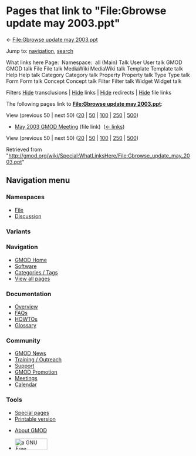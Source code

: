 <div id="mw-page-base" class="noprint">

</div>

<div id="mw-head-base" class="noprint">

</div>

<div id="content" class="mw-body" role="main">

<span id="top"></span>

<div id="mw-js-message" style="display:none;">

</div>



# <span dir="auto">Pages that link to "File:Gbrowse update may 2003.ppt"</span>

<div id="bodyContent">

<div id="contentSub">

← [File:Gbrowse update may
2003.ppt](/wiki/File:Gbrowse_update_may_2003.ppt "File:Gbrowse update may 2003.ppt")

</div>

<div id="jump-to-nav" class="mw-jump">

Jump to: [navigation](#mw-navigation), [search](#p-search)

</div>

<div id="mw-content-text">

What links here Page:  Namespace:  all (Main) Talk User User talk GMOD
GMOD talk File File talk MediaWiki MediaWiki talk Template Template talk
Help Help talk Category Category talk Property Property talk Type Type
talk Form Form talk Concept Concept talk Filter Filter talk Widget
Widget talk

Filters
[Hide](/mediawiki/index.php?title=Special:WhatLinksHere/File:Gbrowse_update_may_2003.ppt&hidetrans=1 "Special:WhatLinksHere/File:Gbrowse update may 2003.ppt")
transclusions \|
[Hide](/mediawiki/index.php?title=Special:WhatLinksHere/File:Gbrowse_update_may_2003.ppt&hidelinks=1 "Special:WhatLinksHere/File:Gbrowse update may 2003.ppt")
links \|
[Hide](/mediawiki/index.php?title=Special:WhatLinksHere/File:Gbrowse_update_may_2003.ppt&hideredirs=1 "Special:WhatLinksHere/File:Gbrowse update may 2003.ppt")
redirects \|
[Hide](/mediawiki/index.php?title=Special:WhatLinksHere/File:Gbrowse_update_may_2003.ppt&hideimages=1 "Special:WhatLinksHere/File:Gbrowse update may 2003.ppt")
file links

The following pages link to **[File:Gbrowse update may
2003.ppt](/wiki/File:Gbrowse_update_may_2003.ppt "File:Gbrowse update may 2003.ppt")**:

View (previous 50 \| next 50)
([20](/mediawiki/index.php?title=Special:WhatLinksHere/File:Gbrowse_update_may_2003.ppt&limit=20 "Special:WhatLinksHere/File:Gbrowse update may 2003.ppt")
\|
[50](/mediawiki/index.php?title=Special:WhatLinksHere/File:Gbrowse_update_may_2003.ppt&limit=50 "Special:WhatLinksHere/File:Gbrowse update may 2003.ppt")
\|
[100](/mediawiki/index.php?title=Special:WhatLinksHere/File:Gbrowse_update_may_2003.ppt&limit=100 "Special:WhatLinksHere/File:Gbrowse update may 2003.ppt")
\|
[250](/mediawiki/index.php?title=Special:WhatLinksHere/File:Gbrowse_update_may_2003.ppt&limit=250 "Special:WhatLinksHere/File:Gbrowse update may 2003.ppt")
\|
[500](/mediawiki/index.php?title=Special:WhatLinksHere/File:Gbrowse_update_may_2003.ppt&limit=500 "Special:WhatLinksHere/File:Gbrowse update may 2003.ppt"))

- [May 2003 GMOD
  Meeting](/wiki/May_2003_GMOD_Meeting "May 2003 GMOD Meeting") (file
  link) ‎ <span class="mw-whatlinkshere-tools">([←
  links](/mediawiki/index.php?title=Special:WhatLinksHere&target=May+2003+GMOD+Meeting "Special:WhatLinksHere"))</span>

View (previous 50 \| next 50)
([20](/mediawiki/index.php?title=Special:WhatLinksHere/File:Gbrowse_update_may_2003.ppt&limit=20 "Special:WhatLinksHere/File:Gbrowse update may 2003.ppt")
\|
[50](/mediawiki/index.php?title=Special:WhatLinksHere/File:Gbrowse_update_may_2003.ppt&limit=50 "Special:WhatLinksHere/File:Gbrowse update may 2003.ppt")
\|
[100](/mediawiki/index.php?title=Special:WhatLinksHere/File:Gbrowse_update_may_2003.ppt&limit=100 "Special:WhatLinksHere/File:Gbrowse update may 2003.ppt")
\|
[250](/mediawiki/index.php?title=Special:WhatLinksHere/File:Gbrowse_update_may_2003.ppt&limit=250 "Special:WhatLinksHere/File:Gbrowse update may 2003.ppt")
\|
[500](/mediawiki/index.php?title=Special:WhatLinksHere/File:Gbrowse_update_may_2003.ppt&limit=500 "Special:WhatLinksHere/File:Gbrowse update may 2003.ppt"))

</div>

<div class="printfooter">

Retrieved from
"<http://gmod.org/wiki/Special:WhatLinksHere/File:Gbrowse_update_may_2003.ppt>"

</div>

<div id="catlinks" class="catlinks catlinks-allhidden">

</div>

<div class="visualClear">

</div>

</div>

</div>

<div id="mw-navigation">

## Navigation menu

<div id="mw-head">



<div id="left-navigation">

<div id="p-namespaces" class="vectorTabs" role="navigation"
aria-labelledby="p-namespaces-label">

### Namespaces

- <span id="ca-nstab-image"><a href="/wiki/File:Gbrowse_update_may_2003.ppt" accesskey="c"
  title="View the file page [c]">File</a></span>
- <span id="ca-talk"><a
  href="/mediawiki/index.php?title=File_talk:Gbrowse_update_may_2003.ppt&amp;action=edit&amp;redlink=1"
  accesskey="t"
  title="Discussion about the content page [t]">Discussion</a></span>

</div>

<div id="p-variants" class="vectorMenu emptyPortlet" role="navigation"
aria-labelledby="p-variants-label">

### 

### Variants[](#)

<div class="menu">

</div>

</div>

</div>

<div id="right-navigation">





</div>



</div>

</div>

</div>

<div id="mw-panel">

<div id="p-logo" role="banner">

<a href="/wiki/Main_Page"
style="background-image: url(http://gmod.org/images/GMOD-cogs.png);"
title="Visit the main page"></a>

</div>

<div id="p-Navigation" class="portal" role="navigation"
aria-labelledby="p-Navigation-label">

### Navigation

<div class="body">

- <span id="n-GMOD-Home">[GMOD Home](/wiki/Main_Page)</span>
- <span id="n-Software">[Software](/wiki/GMOD_Components)</span>
- <span id="n-Categories-.2F-Tags">[Categories /
  Tags](/wiki/Categories)</span>
- <span id="n-View-all-pages">[View all
  pages](/wiki/Special:AllPages)</span>

</div>

</div>

<div id="p-Documentation" class="portal" role="navigation"
aria-labelledby="p-Documentation-label">

### Documentation

<div class="body">

- <span id="n-Overview">[Overview](/wiki/Overview)</span>
- <span id="n-FAQs">[FAQs](/wiki/Category:FAQ)</span>
- <span id="n-HOWTOs">[HOWTOs](/wiki/Category:HOWTO)</span>
- <span id="n-Glossary">[Glossary](/wiki/Glossary)</span>

</div>

</div>

<div id="p-Community" class="portal" role="navigation"
aria-labelledby="p-Community-label">

### Community

<div class="body">

- <span id="n-GMOD-News">[GMOD News](/wiki/GMOD_News)</span>
- <span id="n-Training-.2F-Outreach">[Training /
  Outreach](/wiki/Training_and_Outreach)</span>
- <span id="n-Support">[Support](/wiki/Support)</span>
- <span id="n-GMOD-Promotion">[GMOD
  Promotion](/wiki/GMOD_Promotion)</span>
- <span id="n-Meetings">[Meetings](/wiki/Meetings)</span>
- <span id="n-Calendar">[Calendar](/wiki/Calendar)</span>

</div>

</div>

<div id="p-tb" class="portal" role="navigation"
aria-labelledby="p-tb-label">

### Tools

<div class="body">

- <span id="t-specialpages"><a href="/wiki/Special:SpecialPages" accesskey="q"
  title="A list of all special pages [q]">Special pages</a></span>
- <span id="t-print"><a
  href="/mediawiki/index.php?title=Special:WhatLinksHere/File:Gbrowse_update_may_2003.ppt&amp;printable=yes"
  rel="alternate" accesskey="p"
  title="Printable version of this page [p]">Printable version</a></span>

</div>

</div>

</div>

</div>

<div id="footer" role="contentinfo">

- <span id="footer-places-about">[About
  GMOD](/wiki/GMOD:About "GMOD:About")</span>

<!-- -->

- <span id="footer-copyrightico">[<img src="http://www.gnu.org/graphics/gfdl-logo-small.png" width="88"
  height="31" alt="a GNU Free Documentation License" />](http://www.gnu.org/licenses/fdl-1.3.html)</span>


<div style="clear:both">

</div>

</div>
